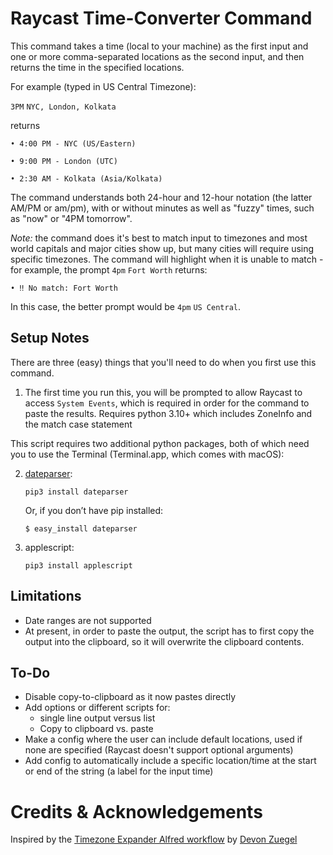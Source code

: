 # Raycast Time-Converter Command
This command takes a time (local to your machine) as the first input and one or more comma-separated locations as the second input, and then returns the time in the specified locations.

For example (typed in US Central Timezone):

`3PM` `NYC, London, Kolkata`

returns

```
• 4:00 PM - NYC (US/Eastern)

• 9:00 PM - London (UTC)

• 2:30 AM - Kolkata (Asia/Kolkata)
```

The command understands both 24-hour and 12-hour notation (the latter AM/PM or am/pm), with or without minutes as well as "fuzzy" times, such as "now" or "4PM tomorrow".

*Note:* the command does it's best to match input to timezones and most world capitals and major cities show up, but many cities will require using specific timezones. The command will highlight when it is unable to match - for example, the prompt `4pm` `Fort Worth` returns:

`• ‼️ No match: Fort Worth`

In this case, the better prompt would be `4pm` `US Central`.

## Setup Notes
There are three (easy) things that you'll need to do when you first use this command.
1. The first time you run this, you will be prompted to allow Raycast to access `System Events`, which is required in order for the command to paste the results.
Requires python 3.10+ which includes ZoneInfo and the match case statement

This script requires two additional python packages, both of which need you to use the Terminal (Terminal.app, which comes with macOS): 

2. [dateparser](https://dateparser.readthedocs.io/en/latest/):

 	`pip3 install dateparser`
 	
 	Or, if you don’t have pip installed:
 	
	`$ easy_install dateparser` 
	
3. applescript:

	`pip3 install applescript`

## Limitations
* Date ranges are not supported
* At present, in order to paste the output, the script has to first copy the output into the clipboard, so it will overwrite the clipboard contents.

## To-Do
- Disable copy-to-clipboard as it now pastes directly
- Add options or different scripts for:
	- single line output versus list
	- Copy to clipboard vs. paste
- Make a config where the user can include default locations, used if none are specified (Raycast doesn't support optional arguments)
- Add config to automatically include a specific location/time at the start or end of the string (a label for the input time)

# Credits & Acknowledgements
Inspired by the [Timezone Expander Alfred workflow](https://github.com/devonzuegel/timezone-expander.alfredworkflow) by [Devon Zuegel](https://devonzuegel.com)